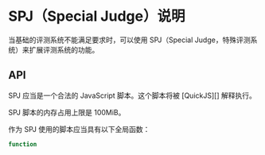 # SPJ（Special Judge）说明

当基础的评测系统不能满足要求时，可以使用 SPJ（Special Judge，特殊评测系统）来扩展评测系统的功能。

## API

SPJ 应当是一个合法的 JavaScript 脚本。这个脚本将被 [QuickJS][] 解释执行。

SPJ 脚本的内存占用上限是 100MiB。

作为 SPJ 使用的脚本应当具有以下全局函数：

```ts
function 
```
